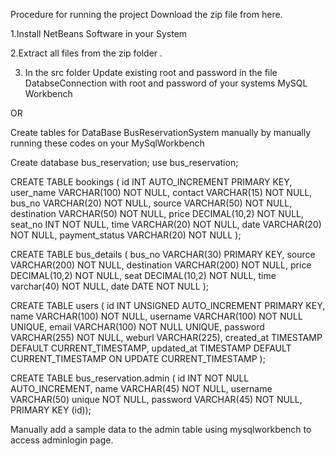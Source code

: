 Procedure for running the project
Download the zip file from here.

1.Install NetBeans Software in your System

2.Extract all files from the zip folder .

3. In the src folder Update existing root and password in the file DatabseConnection with root and password of your systems MySQL Workbench 

OR

Create tables for DataBase BusReservationSystem manually by manually running these codes on your MySqlWorkbench 

Create database bus_reservation;
use bus_reservation;


CREATE TABLE bookings (
    id INT AUTO_INCREMENT PRIMARY KEY,
    user_name VARCHAR(100) NOT NULL,
    contact VARCHAR(15) NOT NULL,
    bus_no VARCHAR(20) NOT NULL,
    source VARCHAR(50) NOT NULL,
    destination VARCHAR(50) NOT NULL,
    price DECIMAL(10,2) NOT NULL,
    seat_no INT NOT NULL,
    time VARCHAR(20) NOT NULL,
    date VARCHAR(20) NOT NULL,
    payment_status VARCHAR(20) NOT NULL
);

CREATE TABLE bus_details (
    bus_no VARCHAR(30) PRIMARY KEY,
    source VARCHAR(200) NOT NULL,
    destination VARCHAR(200) NOT NULL,
    price DECIMAL(10,2) NOT NULL,
    seat DECIMAL(10,2) NOT NULL,
    time varchar(40) NOT NULL,
    date DATE NOT NULL
);

CREATE TABLE users (
    id INT UNSIGNED AUTO_INCREMENT PRIMARY KEY,
    name VARCHAR(100) NOT NULL,
    username VARCHAR(100) NOT NULL UNIQUE,
    email VARCHAR(100) NOT NULL UNIQUE,
    password VARCHAR(255) NOT NULL,
    weburl VARCHAR(225),
    created_at TIMESTAMP DEFAULT CURRENT_TIMESTAMP,
    updated_at TIMESTAMP DEFAULT CURRENT_TIMESTAMP ON UPDATE CURRENT_TIMESTAMP
);

CREATE TABLE bus_reservation.admin (
  id INT NOT NULL AUTO_INCREMENT,
  name VARCHAR(45) NOT NULL,
  username VARCHAR(50) unique NOT NULL,
  password VARCHAR(45) NOT NULL,
  PRIMARY KEY (id));

Manually add a sample data to the admin table using mysqlworkbench to access adminlogin page.


